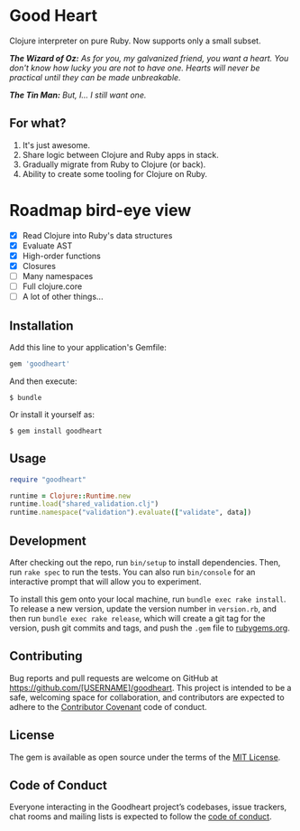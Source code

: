 # Good Heart

Clojure interpreter on pure Ruby. Now supports only a small subset.

_**The Wizard of Oz:** As for you, my galvanized friend, you want a heart. You don't know how lucky you are not to have one. Hearts will never be practical until they can be made unbreakable._

_**The Tin Man:** But, I... I still want one._

## For what?
1. It's just awesome.
2. Share logic between Clojure and Ruby apps in stack.
2. Gradually migrate from Ruby to Clojure (or back).
3. Ability to create some tooling for Clojure on Ruby. 

# Roadmap bird-eye view
- [x] Read Clojure into Ruby's data structures
- [x] Evaluate AST
- [x] High-order functions
- [x] Closures
- [ ] Many namespaces
- [ ] Full clojure.core
- [ ] A lot of other things...

## Installation

Add this line to your application's Gemfile:

```ruby
gem 'goodheart'
```

And then execute:

    $ bundle

Or install it yourself as:

    $ gem install goodheart

## Usage

```ruby
require "goodheart"

runtime = Clojure::Runtime.new
runtime.load("shared_validation.clj")
runtime.namespace("validation").evaluate(["validate", data])
```

## Development

After checking out the repo, run `bin/setup` to install dependencies. Then, run `rake spec` to run the tests. You can also run `bin/console` for an interactive prompt that will allow you to experiment.

To install this gem onto your local machine, run `bundle exec rake install`. To release a new version, update the version number in `version.rb`, and then run `bundle exec rake release`, which will create a git tag for the version, push git commits and tags, and push the `.gem` file to [rubygems.org](https://rubygems.org).

## Contributing

Bug reports and pull requests are welcome on GitHub at https://github.com/[USERNAME]/goodheart. This project is intended to be a safe, welcoming space for collaboration, and contributors are expected to adhere to the [Contributor Covenant](http://contributor-covenant.org) code of conduct.

## License

The gem is available as open source under the terms of the [MIT License](https://opensource.org/licenses/MIT).

## Code of Conduct

Everyone interacting in the Goodheart project’s codebases, issue trackers, chat rooms and mailing lists is expected to follow the [code of conduct](https://github.com/[USERNAME]/goodheart/blob/master/CODE_OF_CONDUCT.md).
